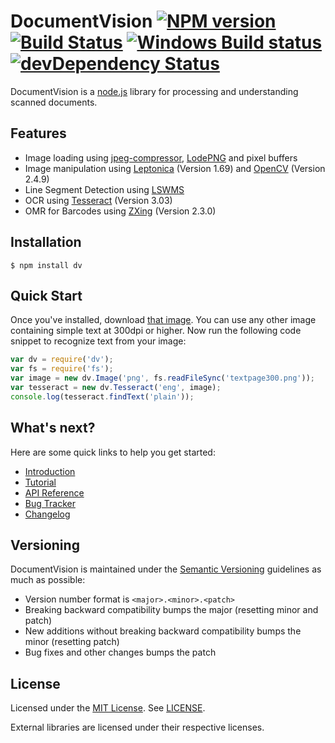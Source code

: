 # DocumentVision [![NPM version](https://badge.fury.io/js/dv.png)](http://badge.fury.io/js/dv) [![Build Status](https://travis-ci.org/creatale/node-dv.png)](https://travis-ci.org/creatale/node-dv) [![Windows Build status](https://ci.appveyor.com/api/projects/status/4c67hpay2xsrhbrv?svg=true)](https://ci.appveyor.com/project/rashfael/node-dv) [![devDependency Status](https://david-dm.org/creatale/node-dv/dev-status.png)](https://david-dm.org/creatale/node-dv#info=devDependencies)

DocumentVision is a [node.js](http://nodejs.org) library for processing and understanding scanned documents.

## Features

- Image loading using [jpeg-compressor](http://code.google.com/p/jpeg-compressor/), [LodePNG](http://lodev.org/lodepng/) and pixel buffers
- Image manipulation using [Leptonica](http://www.leptonica.com/) (Version 1.69) and [OpenCV](http://opencv.org/) (Version 2.4.9)
- Line Segment Detection using [LSWMS](http://sourceforge.net/projects/lswms/)
- OCR using [Tesseract](http://code.google.com/p/tesseract-ocr/) (Version 3.03)
- OMR for Barcodes using [ZXing](https://github.com/zxing/zxing) (Version 2.3.0)

## Installation

    $ npm install dv

## Quick Start

Once you've installed, download [that image](https://github.com/creatale/node-dv/blob/master/test/fixtures/textpage300.png). You can use any other image containing simple text at 300dpi or higher. Now run the following code snippet to recognize text from your image:

```javascript
var dv = require('dv');
var fs = require('fs');
var image = new dv.Image('png', fs.readFileSync('textpage300.png'));
var tesseract = new dv.Tesseract('eng', image);
console.log(tesseract.findText('plain'));
```

## What's next?

Here are some quick links to help you get started:

- [Introduction](https://github.com/creatale/node-dv/wiki/Introduction)
- [Tutorial](https://github.com/creatale/node-dv/wiki/Tutorial)
- [API Reference](https://github.com/creatale/node-dv/wiki/API)
- [Bug Tracker](https://github.com/creatale/node-dv/issues)
- [Changelog](CHANGELOG.md)

## Versioning

DocumentVision is maintained under the [Semantic Versioning](http://semver.org/) guidelines as much as possible:

- Version number format is `<major>.<minor>.<patch>`
- Breaking backward compatibility bumps the major (resetting minor and patch)
- New additions without breaking backward compatibility bumps the minor (resetting patch)
- Bug fixes and other changes bumps the patch

## License

Licensed under the [MIT License](http://creativecommons.org/licenses/MIT/). See [LICENSE](https://github.com/creatale/node-dv/blob/master/LICENSE).

External libraries are licensed under their respective licenses.

